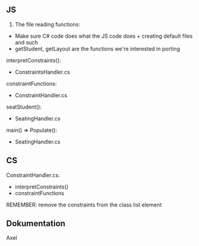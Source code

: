 



## JS
1. The file reading functions:
  - Make sure C# code does what the JS code does + creating default files and such
  - getStudent, getLayout are the functions we're interested in porting

interpretConstraints():
- ConstraintsHandler.cs

constraintFunctions:
- ConstraintHandler.cs

seatStudent():
- SeatingHandler.cs

main() => Populate():
- SeatingHandler.cs

## CS 
ConstraintHandler.cs:
- interpretConstraints()
- constraintFunctions

REMEMBER: remove the constraints from the class list element

## Dokumentation
Axel

